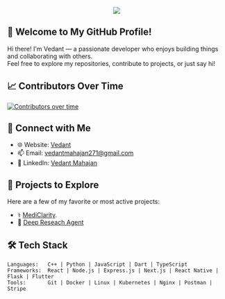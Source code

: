 <!-- GitHub Profile README -->

<!-- Badges at the top -->
<p align="center">
  <a href="https://u8views.com/github/Vedant817"><img src="https://u8views.com/api/v1/github/profiles/113882531/views/day-week-month-total-count.svg"></a>
</p>


## 👋 Welcome to My GitHub Profile!

Hi there! I'm Vedant — a passionate developer who enjoys building things and collaborating with others.  
Feel free to explore my repositories, contribute to projects, or just say hi!


## 📈 Contributors Over Time

[![Contributors over time](https://contributor-graph-api.apiseven.com/contributors-svg?chart=contributorOverTime&repo=Vedant817/Deep-Research-Agent)](https://www.apiseven.com/en/contributor-graph?chart=contributorOverTime&repo=Vedant817/Deep-Research-Agent)



## 🔗 Connect with Me

- 🌐 Website: [Vedant](https://vedantmahajan.vercel.app/)
- 📫 Email: [vedantmahajan271@gmail.com](https://mail.google.com/mail/?view=cm&fs=1&to=vedantmahajan271@gmail.com)
- 💼 LinkedIn: [Vedant Mahajan]([https://linkedin.com/in/yourprofile](https://www.linkedin.com/in/vedant-mahajan-051b66170/))


## 🚀 Projects to Explore

Here are a few of my favorite or most active projects:

- ⚕️ [MediClarity](https://github.com/Vedant817/MediClarity).
- 🏢 [Deep Reseach Agent](https://github.com/Vedant817/Deep-Research-Agent)


## 🛠️ Tech Stack

```text
Languages:   C++ | Python | JavaScript | Dart | TypeScript
Frameworks:  React | Node.js | Express.js | Next.js | React Native | Flask | Flutter 
Tools:       Git | Docker | Linux | Kubernetes | Nginx | Postman | Stripe
```

